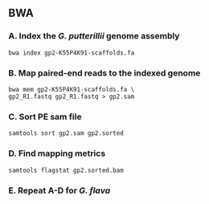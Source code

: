 ## BWA 

### A. Index the *G. putterillii* genome assembly

```
bwa index gp2-K55P4K91-scaffolds.fa 

```

### B. Map paired-end reads to the indexed genome

```
bwa mem gp2-K55P4K91-scaffolds.fa \
gp2_R1.fastq gp2_R1.fastq > gp2.sam 
```

### C. Sort PE sam file

```
samtools sort gp2.sam gp2.sorted
```

### D. Find mapping metrics
```
samtools flagstat gp2.sorted.bam
```
### E. Repeat A-D for *G. flava*